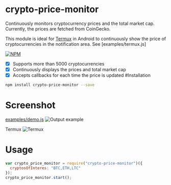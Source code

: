 # crypto-price-monitor

Continuously monitors cryptocurrency prices and the total market cap. 
Currently, the prices are fetched from CoinGecko.

This module is ideal for [Termux](https://termux.com/) in Android to continuously show the price of cryptocurrencies in the notification area. See [examples/termux.js]

[![NPM](https://badge.fury.io/js/crypto-price-monitor.svg)](https://www.npmjs.com/package/crypto-price-monitor)
<!-- [![NPM Downloads][downloadst-image]][downloads-url] -->

[downloads-image]: https://img.shields.io/npm/dm/crypto-price-monitor.svg
[downloadst-image]: https://img.shields.io/npm/dt/crypto-price-monitor.svg
[downloads-url]: https://npmjs.org/package/crypto-price-monitor

- [x] Supports more than 5000 cryptocurrencies
- [x] Continuously displays the prices and total market cap
- [x] Accepts callbacks for each time the price is updated
#Installation

```bash
npm install crypto-price-monitor --save
```

# Screenshot
[examples/demo.js](examples/demo.js)
![Output example](https://raw.githubusercontent.com/ourarash/crypto-price-monitor/master/screenshot.gif)


Termux
![Termux](https://raw.githubusercontent.com/ourarash/crypto-price-monitor/master/termux_screenshot.gif)
# Usage
```javascript
var crypto_price_monitor = require("crypto-price-monitor")({
  cryptosOfInteres: "BTC,ETH,LTC"
});
crypto_price_monitor.start();
```
